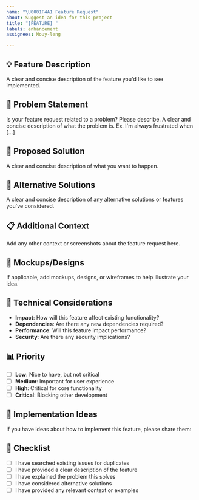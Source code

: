 ```yaml
---
name: "\U0001F4A1 Feature Request"
about: Suggest an idea for this project
title: "[FEATURE] "
labels: enhancement
assignees: Mouy-leng

---
```


## 💡 Feature Description
A clear and concise description of the feature you'd like to see implemented.

## 🎯 Problem Statement
Is your feature request related to a problem? Please describe. A clear and concise description of what the problem is. Ex. I'm always frustrated when [...]

## 💭 Proposed Solution
A clear and concise description of what you want to happen.

## 🔄 Alternative Solutions
A clear and concise description of any alternative solutions or features you've considered.

## 📋 Additional Context
Add any other context or screenshots about the feature request here.

## 🎨 Mockups/Designs
If applicable, add mockups, designs, or wireframes to help illustrate your idea.

## 🔧 Technical Considerations
- **Impact**: How will this feature affect existing functionality?
- **Dependencies**: Are there any new dependencies required?
- **Performance**: Will this feature impact performance?
- **Security**: Are there any security implications?

## 📊 Priority
- [ ] **Low**: Nice to have, but not critical
- [ ] **Medium**: Important for user experience
- [ ] **High**: Critical for core functionality
- [ ] **Critical**: Blocking other development

## 🚀 Implementation Ideas
If you have ideas about how to implement this feature, please share them:

## 📝 Checklist
- [ ] I have searched existing issues for duplicates
- [ ] I have provided a clear description of the feature
- [ ] I have explained the problem this solves
- [ ] I have considered alternative solutions
- [ ] I have provided any relevant context or examples
